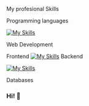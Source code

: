 My profesional Skills

Programming languages

[![My Skills](https://skillicons.dev/icons?i=c,cpp,php,py&perline=10)](https://skillicons.dev)

Web Development

Frontend
[![My Skills](https://skillicons.dev/icons?i=html,css,js,bs,react&perline=10)](https://skillicons.dev)
Backend

[![My Skills](https://skillicons.dev/icons?i=php,laravel&perline=10)](https://skillicons.dev)

Databases



### Hi! 👻

<!--
**mikeed1998/mikeed1998** is a ✨ _special_ ✨ repository because its `README.md` (this file) appears on your GitHub profile.

Here are some ideas to get you started:

- 🔭 I’m currently working on ...
- 🌱 I’m currently learning ...
- 👯 I’m looking to collaborate on ...
- 🤔 I’m looking for help with ...
- 💬 Ask me about ...
- 📫 How to reach me: ...
- 😄 Pronouns: ...
- ⚡ Fun fact: ...
-->
